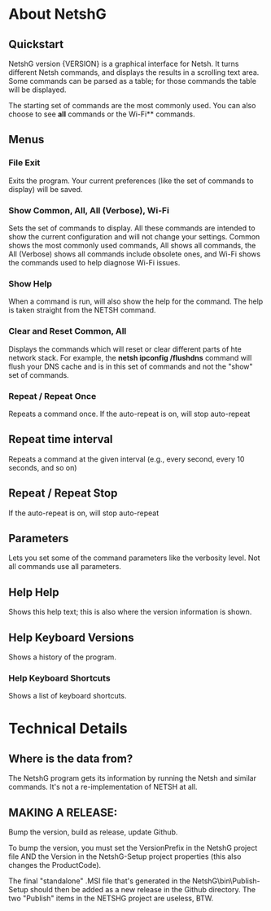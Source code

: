 ﻿# About NetshG

## Quickstart
NetshG version {VERSION} is a graphical interface for Netsh. It turns different Netsh commands, and displays the results in a scrolling text area. Some commands can be parsed as a table; for those commands the table will be displayed.

The starting set of commands are the most commonly used. You can also choose to see **all** commands or the Wi-Fi** commands.

## Menus
### File Exit
Exits the program. Your current preferences (like the set of commands
to display) will be saved.

### Show Common, All, All (Verbose), Wi-Fi
Sets the set of commands to display. All these commands are intended to show the current configuration and will not change your settings. Common shows the most commonly used commands, All shows all commands, the All (Verbose) shows all commands include obsolete ones, and Wi-Fi shows the commands used to help diagnose Wi-Fi issues.

### Show Help
When a command is run, will also show the help for the command. The help is taken straight from the NETSH command.

### Clear and Reset Common, All

Displays the commands which will reset or clear different parts of hte network stack. For example, the **netsh ipconfig /flushdns** command will flush your DNS cache and is in this set of commands and not the "show" set of commands.

### Repeat / Repeat Once
Repeats a command once. If the auto-repeat is on, will stop auto-repeat

## Repeat time interval

Repeats a command at the given interval (e.g., every second, every 10 seconds, and so on)

## Repeat / Repeat Stop

If the auto-repeat is on, will stop auto-repeat

## Parameters
Lets you set some of the command parameters like the verbosity level. Not all commands use all parameters.

## Help Help
Shows this help text; this is also where the version information is shown.

## Help Keyboard Versions
Shows a history of the program.

### Help Keyboard Shortcuts
Shows a list of keyboard shortcuts.

# Technical Details
## Where is the data from?
The NetshG program gets its information by running the Netsh and similar commands. It's not a re-implementation of NETSH at all.

## MAKING A RELEASE: 
Bump the version, build as release, update Github. 

To bump the version, you must set the VersionPrefix in the NetshG project file AND the Version in the NetshG-Setup project properties (this also changes the ProductCode). 

The final "standalone" .MSI file that's generated in the NetshG\bin\Publish-Setup should then be added as a new release in the Github directory. The two "Publish" items in the NETSHG project are useless, BTW.

